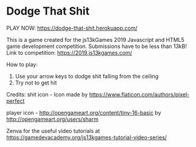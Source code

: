 # Dodge That Shit

PLAY NOW: https://dodge-that-shit.herokuapp.com/

This is a game created for the js13kGames 2019 Javascript and HTML5 game development competition. Submissions have to be less than 13kB! Link to competition: https://2019.js13kgames.com/

How to play:
1. Use your arrow keys to dodge shit falling from the ceiling
2. Try not to get hit


Credits:
shit icon - Icon made by https://www.flaticon.com/authors/pixel-perfect

player icon - http://opengameart.org/content/tiny-16-basic by http://opengameart.org/users/sharm

Zenva for the useful video tutorials at https://gamedevacademy.org/js13kgames-tutorial-video-series/
